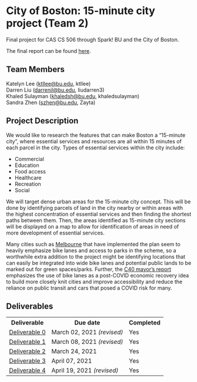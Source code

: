 # City of Boston: 15-minute city project (Team 2)

Final project for CAS CS 506 through Spark! BU and the City of Boston.

The final report can be found [here](deliverables/final_report.pdf).

## Team Members

Katelyn Lee (ktllee@bu.edu, ktllee)<br>
Darren Liu (darrenjl@bu.edu, liudarren3)<br>
Khaled Sulayman (khaledsh@bu.edu, khaledsulayman)<br>
Sandra Zhen (szhen@bu.edu, Zayta)<br>

## Project Description

We would like to research the features that can make Boston a “15-minute city”, where essential services and resources are all within 15 minutes of each parcel in the city. Types of essential services within the city include:
<ul>
<li>Commercial</li>
<li>Education</li>
<li>Food access</li>
<li>Healthcare</li>
<li>Recreation</li>
<li>Social</li>
</ul>

We will target dense urban areas for the 15-minute city concept.  This will be done by identifying parcels of land in the city nearby or within areas with the highest concentration of essential services and then finding the shortest paths between them.  Then, the areas identified as 15-minute city sections will be displayed on a map to allow for identification of areas in need of more development of essential services.

Many cities such as [Melbourne](https://www.planning.vic.gov.au/__data/assets/pdf_file/0033/487509/Living-Locally-20MN-in-Greenfield-Growth-Areas.pdf) that have implemented the plan seem to heavily emphasize bike lanes and access to parks in the scheme, so a worthwhile extra addition to the project might be identifying locations that can easily be integrated into wide bike lanes and potential public lands to be marked out for green spaces/parks. Further, the [C40 mayor’s report](https://www.c40.org/other/agenda-for-a-green-and-just-recovery) emphasizes the use of bike lanes as a post-COVID economic recovery idea to build more closely knit cities and improve accessibility and reduce the reliance on public transit and cars that posed a COVID risk for many.

## Deliverables

<table>
	<tr>
		<th>Deliverable</th>
		<th>Due date</th>
		<th>Completed</th>
	</tr>
	<tr>
		<td><a href='deliverables/deliverable0'>Deliverable 0</a></td>
		<td>March 02, 2021 <em>(revised)</em></td>
		<td>Yes</td>
	</tr>
	<tr>
		<td><a href='deliverables/deliverable1'>Deliverable 1</a></td>
		<td>March 08, 2021 <em>(revised)</em></td>
		<td>Yes</td>
	</tr>
	<tr>
		<td><a href='deliverables/deliverable2'>Deliverable 2</a></td>
		<td>March 24, 2021</td>
		<td>Yes</td>
	</tr>
	<tr>
		<td><a href='deliverables/deliverable3'>Deliverable 3</a></td>
		<td>April 07, 2021</td>
		<td>Yes</td>
	</tr>
	<tr>
		<td><a href='deliverables/deliverable4'>Deliverable 4</a></td>
		<td>April 19, 2021 <em>(revised)</em></td>
		<td>Yes</td>
	</tr>
</table>

